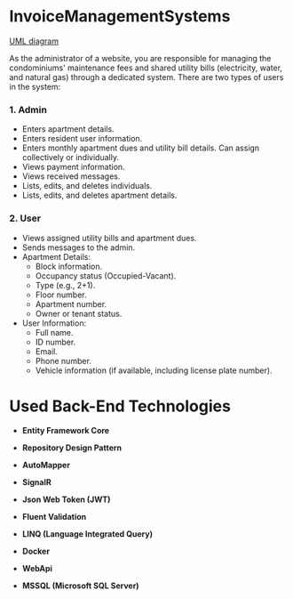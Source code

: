 # InvoiceManagementSystems
[UML diagram](./Data/uml/gorsel.png)

As the administrator of a website, you are responsible for managing the condominiums' maintenance fees and shared utility bills (electricity, water, and natural gas) through a dedicated system. There are two types of users in the system:

### 1. Admin
   - Enters apartment details.
   - Enters resident user information.
   - Enters monthly apartment dues and utility bill details. Can assign collectively or individually.
   - Views payment information.
   - Views received messages.
   - Lists, edits, and deletes individuals.
   - Lists, edits, and deletes apartment details.

### 2. User
   - Views assigned utility bills and apartment dues.
   - Sends messages to the admin.
   - Apartment Details:
      - Block information.
      - Occupancy status (Occupied-Vacant).
      - Type (e.g., 2+1).
      - Floor number.
      - Apartment number.
      - Owner or tenant status.
   - User Information:
      - Full name.
      - ID number.
      - Email.
      - Phone number.
      - Vehicle information (if available, including license plate number).
    
# Used Back-End Technologies

- **Entity Framework Core**

- **Repository Design Pattern**

- **AutoMapper**

- **SignalR**

- **Json Web Token (JWT)**

- **Fluent Validation**

- **LINQ (Language Integrated Query)**

- **Docker**

- **WebApi**

- **MSSQL (Microsoft SQL Server)**


